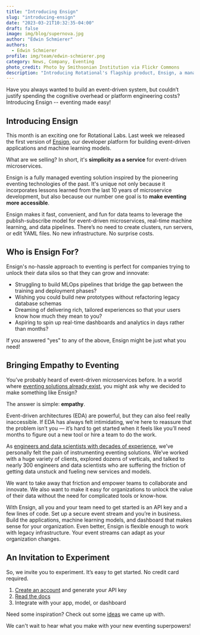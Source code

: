 ```yaml
---
title: "Introducing Ensign"
slug: "introducing-ensign"
date: "2023-03-21T10:32:35-04:00"
draft: false
image: img/blog/supernova.jpg
author: "Edwin Schmierer"
authors: 
  - Edwin Schmierer
profile: img/team/edwin-schmierer.png
category: News, Company, Eventing
photo_credit: Photo by Smithsonian Institution via Flickr Commons
description: "Introducing Rotational's flagship product, Ensign, a managed eventing tool for data scientists, data engineers, and app developers!"
---
```


Have you always wanted to build an event-driven system, but couldn’t justify spending the cognitive overhead or platform engineering costs? Introducing Ensign -- eventing made easy!

<!--more-->

## Introducing Ensign
This month is an exciting one for Rotational Labs. Last week we released the first version of [Ensign](https://rotational.app/register/), our developer platform for building event-driven applications and machine learning models.

What are we selling? In short, it's **simplicity as a service** for event-driven microservices.

Ensign is a fully managed eventing solution inspired by the pioneering eventing technologies of the past. It's unique not only because it incorporates lessons learned from the last 10 years of microservice development, but also because our number one goal is to **make eventing more accessible**.

Ensign makes it fast, convenient, and fun for data teams to leverage the publish-subscribe model for event-driven microservices, real-time machine learning, and data pipelines. There’s no need to create clusters, run servers, or edit YAML files. No new infrastructure. No surprise costs.

## Who is Ensign For?

Ensign's no-hassle approach to eventing is perfect for companies trying to unlock their data silos so that they can grow and innovate:

 - Struggling to build MLOps pipelines that bridge the gap between the training and deployment phases?
 - Wishing you could build new prototypes without refactoring legacy database schemas
 - Dreaming of delivering rich, tailored experiences so that your users know how much they mean to you?
 - Aspiring to spin up real-time dashboards and analytics in days rather than months?

If you answered "yes" to any of the above, Ensign might be just what you need!

## Bringing Empathy to Eventing
You’ve probably heard of event-driven microservices before. In a world where [eventing solutions already exist](https://rotational.io/blog/eventing-platforms/), you might ask why we decided to make something like Ensign?

The answer is simple: **empathy**.

Event-driven architectures (EDA) are powerful, but they can also feel really inaccessible. If EDA has always felt intimidating, we're here to reassure that the problem isn’t you &mdash; it’s hard to get started when it feels like you’ll need months to figure out a new tool or hire a team to do the work.

As [engineers and data scientists with decades of experience](https://rotational.io/about/), we’ve personally felt the pain of instrumenting eventing solutions. We’ve worked with a huge variety of clients, explored dozens of verticals, and talked to nearly 300 engineers and data scientists who are suffering the friction of getting data unstuck and fueling new services and models.

We want to take away that friction and empower teams to collaborate and innovate. We also want to make it easy for organizations to unlock the value of their data without the need for complicated tools or know-how.

With Ensign, all you and your team need to get started is an API key and a few lines of code. Set up a secure event stream and you’re in business. Build the applications, machine learning models, and dashboard that makes sense for your organization. Even better, Ensign is flexible enough to work with legacy infrastructure. Your event streams can adapt as your organization changes.

## An Invitation to Experiment

So, we invite you to experiment. It’s easy to get started. No credit card required.

1. [Create an account](https://rotational.app/register) and generate your API key
2. [Read the docs](https://ensign.rotational.dev/getting-started/)
3. Integrate with your app, model, or dashboard

Need some inspiration? Check out some [ideas](https://ensign.rotational.dev/examples/) we came up with.

We can't wait to hear what you make with your new eventing superpowers!
